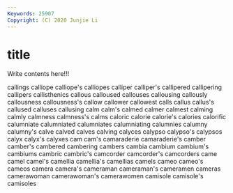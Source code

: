 ```yaml
---
Keywords: 25907
Copyright: (C) 2020 Junjie Li
---
```


# title

Write contents here!!!

callings 
calliope 
calliope's 
calliopes 
calliper
calliper's 
callipered 
callipering 
callipers 
callisthenics 
callous 
calloused 
callouses 
callousing 
callously
callousness 
callousness's 
callow 
callower 
callowest 
calls 
callus 
callus's 
callused 
calluses
callusing 
calm 
calm's 
calmed 
calmer 
calmest 
calming 
calmly 
calmness 
calmness's
calms 
caloric 
calorie 
calorie's 
calories 
calorific 
calumniate 
calumniated 
calumniates 
calumniating
calumnies 
calumny 
calumny's 
calve 
calved 
calves 
calving 
calyces 
calypso 
calypso's
calypsos 
calyx 
calyx's 
calyxes 
cam 
cam's 
camaraderie 
camaraderie's 
camber 
camber's
cambered 
cambering 
cambers 
cambia 
cambium 
cambium's 
cambiums 
cambric 
cambric's 
camcorder
camcorder's 
camcorders 
came 
camel 
camel's 
camellia 
camellia's 
camellias 
camels 
cameo
cameo's 
cameos 
camera 
camera's 
cameraman 
cameraman's 
cameramen 
cameras 
camerawoman 
camerawoman's
camerawomen 
camisole 
camisole's 
camisoles 
